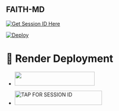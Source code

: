## FAITH-MD

 [![Get Session ID Here](https://img.shields.io/static/v1?label=Session%20ID&message=Generate&color=FF4500&style=for-the-badge&logo=firefox&logoColor=blue)](https://j70n4wdzqy.onrender.com)  


[![Deploy](https://www.herokucdn.com/deploy/button.svg)](https://heroku.com/deploy?template=https://github.com/humphreymbise/FAITH-MD)


# 🧡 Render Deployment 
- <a align="center"><a href="https://dashboard.render.com/web/new"> <img src="https://img.shields.io/badge/RENDER%20DEPLOYMENT-red?style=for-the-badge&logo=nike" width="220" height="38.45"/></a></p>

- <a href="https://ygmahthke3.onrender.com"><img title="TAP FOR SESSION ID" src="https://img.shields.io/badge/LOG IN FOR SESSION ID-h?color=pink&style=for-the-badge&logo=porsche&logoColor=pink" width="240" height="38.45"/></a></p>
